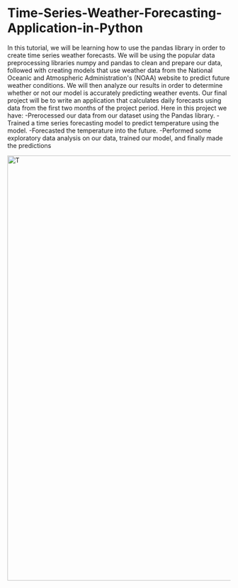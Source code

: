 # Time-Series-Weather-Forecasting-Application-in-Python

In this tutorial, we will be learning how to use the pandas library in order to create time series weather forecasts. We will be using the popular data preprocessing libraries numpy and pandas to clean and prepare our data, followed with creating models that use weather data from the National Oceanic and Atmospheric Administration's (NOAA) website to predict future weather conditions. We will then analyze our results in order to determine whether or not our model is accurately predicting weather events. Our final project will be to write an application that calculates daily forecasts using data from the first two months of the project period.
Here in this project we have: 
-Prerocessed our data from our dataset using the Pandas library. 
-Trained a time series forecasting model to predict temperature using the model. 
-Forecasted the temperature into the future.
-Performed some exploratory data analysis on our data, trained our model, and finally made the predictions

<img width="960" alt="T " src="https://user-images.githubusercontent.com/97973932/211203765-06a79828-9d1b-4f3a-a1dc-143f6da514d0.png">
